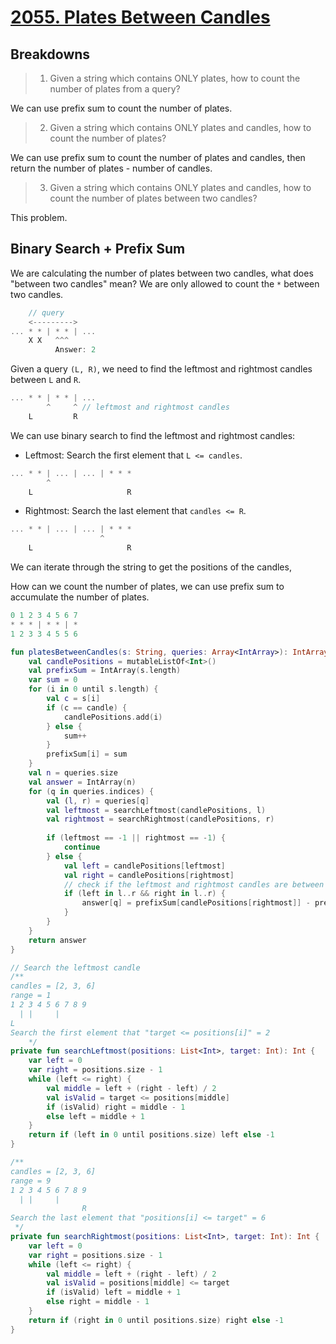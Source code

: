 # [2055. Plates Between Candles](https://leetcode.com/problems/plates-between-candles/)

## Breakdowns
> 1. Given a string which contains ONLY plates, how to count the number of plates from a query?

We can use prefix sum to count the number of plates.

> 2. Given a string which contains ONLY plates and candles, how to count the number of plates?

We can use prefix sum to count the number of plates and candles, then return the number of plates - number of candles.

> 3. Given a string which contains ONLY plates and candles, how to count the number of plates between two candles?

This problem.

## Binary Search + Prefix Sum
We are calculating the number of plates between two candles, what does "between two candles" mean? We are only allowed to count the `*` between two candles.

```js
    // query
    <--------->
... * * | * * | ...
    X X   ^^^   
          Answer: 2
```

Given a query `(L, R)`, we need to find the leftmost and rightmost candles between `L` and `R`.

```js
... * * | * * | ...
        ^     ^ // leftmost and rightmost candles
    L         R    
```

We can use binary search to find the leftmost and rightmost candles:
* Leftmost: Search the first element that `L <= candles`.
```js
... * * | ... | ... | * * *
        ^
    L                     R
```

* Rightmost: Search the last element that `candles <= R`.
```js
... * * | ... | ... | * * *
                    ^
    L                     R
```

We can iterate through the string to get the positions of the candles, 

How can we count the number of plates, we can use prefix sum to accumulate the number of plates.
```js
0 1 2 3 4 5 6 7
* * * | * * | *
1 2 3 3 4 5 5 6
```

```kotlin
fun platesBetweenCandles(s: String, queries: Array<IntArray>): IntArray {
    val candlePositions = mutableListOf<Int>()
    val prefixSum = IntArray(s.length)
    var sum = 0
    for (i in 0 until s.length) {
        val c = s[i]
        if (c == candle) {
            candlePositions.add(i)
        } else {
            sum++
        }
        prefixSum[i] = sum
    }
    val n = queries.size
    val answer = IntArray(n)
    for (q in queries.indices) {
        val (l, r) = queries[q]
        val leftmost = searchLeftmost(candlePositions, l)
        val rightmost = searchRightmost(candlePositions, r)
        
        if (leftmost == -1 || rightmost == -1) {
            continue
        } else {
            val left = candlePositions[leftmost]
            val right = candlePositions[rightmost]
            // check if the leftmost and rightmost candles are between l and r
            if (left in l..r && right in l..r) {
                answer[q] = prefixSum[candlePositions[rightmost]] - prefixSum[candlePositions[leftmost]]
            }
        }
    }
    return answer
}

// Search the leftmost candle
/**
candles = [2, 3, 6]
range = 1
1 2 3 4 5 6 7 8 9
  | |     |
L    
Search the first element that "target <= positions[i]" = 2
    */
private fun searchLeftmost(positions: List<Int>, target: Int): Int {
    var left = 0
    var right = positions.size - 1
    while (left <= right) {
        val middle = left + (right - left) / 2
        val isValid = target <= positions[middle]
        if (isValid) right = middle - 1
        else left = middle + 1
    }
    return if (left in 0 until positions.size) left else -1
}

/**
candles = [2, 3, 6]
range = 9
1 2 3 4 5 6 7 8 9
  | |     |
                R    
Search the last element that "positions[i] <= target" = 6
 */
private fun searchRightmost(positions: List<Int>, target: Int): Int {
    var left = 0
    var right = positions.size - 1
    while (left <= right) {
        val middle = left + (right - left) / 2
        val isValid = positions[middle] <= target
        if (isValid) left = middle + 1
        else right = middle - 1
    }
    return if (right in 0 until positions.size) right else -1
}
```